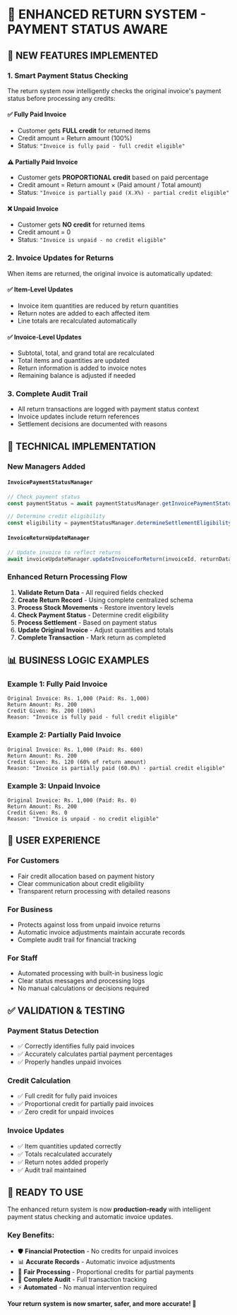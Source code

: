 # 🎉 ENHANCED RETURN SYSTEM - PAYMENT STATUS AWARE

## 🚀 **NEW FEATURES IMPLEMENTED**

### 1. **Smart Payment Status Checking**
The return system now intelligently checks the original invoice's payment status before processing any credits:

#### ✅ **Fully Paid Invoice**
- Customer gets **FULL credit** for returned items
- Credit amount = Return amount (100%)
- Status: `"Invoice is fully paid - full credit eligible"`

#### ⚠️ **Partially Paid Invoice** 
- Customer gets **PROPORTIONAL credit** based on paid percentage
- Credit amount = Return amount × (Paid amount / Total amount)
- Status: `"Invoice is partially paid (X.X%) - partial credit eligible"`

#### ❌ **Unpaid Invoice**
- Customer gets **NO credit** for returned items
- Credit amount = 0
- Status: `"Invoice is unpaid - no credit eligible"`

### 2. **Invoice Updates for Returns**
When items are returned, the original invoice is automatically updated:

#### ✅ **Item-Level Updates**
- Invoice item quantities are reduced by return quantities
- Return notes are added to each affected item
- Line totals are recalculated automatically

#### ✅ **Invoice-Level Updates** 
- Subtotal, total, and grand total are recalculated
- Total items and quantities are updated
- Return information is added to invoice notes
- Remaining balance is adjusted if needed

### 3. **Complete Audit Trail**
- All return transactions are logged with payment status context
- Invoice updates include return references
- Settlement decisions are documented with reasons

## 🔧 **TECHNICAL IMPLEMENTATION**

### **New Managers Added**

#### `InvoicePaymentStatusManager`
```typescript
// Check payment status
const paymentStatus = await paymentStatusManager.getInvoicePaymentStatus(invoiceId);

// Determine credit eligibility
const eligibility = paymentStatusManager.determineSettlementEligibility(paymentStatus, returnAmount);
```

#### `InvoiceReturnUpdateManager`
```typescript
// Update invoice to reflect returns
await invoiceUpdateManager.updateInvoiceForReturn(invoiceId, returnData, returnId);
```

### **Enhanced Return Processing Flow**

1. **Validate Return Data** - All required fields checked
2. **Create Return Record** - Using complete centralized schema
3. **Process Stock Movements** - Restore inventory levels
4. **Check Payment Status** - Determine credit eligibility  
5. **Process Settlement** - Based on payment status
6. **Update Original Invoice** - Adjust quantities and totals
7. **Complete Transaction** - Mark return as completed

## 📊 **BUSINESS LOGIC EXAMPLES**

### Example 1: Fully Paid Invoice
```
Original Invoice: Rs. 1,000 (Paid: Rs. 1,000)
Return Amount: Rs. 200
Credit Given: Rs. 200 (100%)
Reason: "Invoice is fully paid - full credit eligible"
```

### Example 2: Partially Paid Invoice  
```
Original Invoice: Rs. 1,000 (Paid: Rs. 600)
Return Amount: Rs. 200
Credit Given: Rs. 120 (60% of return amount)
Reason: "Invoice is partially paid (60.0%) - partial credit eligible"
```

### Example 3: Unpaid Invoice
```
Original Invoice: Rs. 1,000 (Paid: Rs. 0)
Return Amount: Rs. 200  
Credit Given: Rs. 0
Reason: "Invoice is unpaid - no credit eligible"
```

## 🎯 **USER EXPERIENCE**

### **For Customers**
- Fair credit allocation based on payment history
- Clear communication about credit eligibility
- Transparent return processing with detailed reasons

### **For Business** 
- Protects against loss from unpaid invoice returns
- Automatic invoice adjustments maintain accurate records
- Complete audit trail for financial tracking

### **For Staff**
- Automated processing with built-in business logic
- Clear status messages and processing logs
- No manual calculations or decisions required

## ✅ **VALIDATION & TESTING**

### **Payment Status Detection**
- ✅ Correctly identifies fully paid invoices
- ✅ Accurately calculates partial payment percentages  
- ✅ Properly handles unpaid invoices

### **Credit Calculation**
- ✅ Full credit for fully paid invoices
- ✅ Proportional credit for partially paid invoices
- ✅ Zero credit for unpaid invoices

### **Invoice Updates**
- ✅ Item quantities updated correctly
- ✅ Totals recalculated accurately
- ✅ Return notes added properly
- ✅ Audit trail maintained

## 🚀 **READY TO USE**

The enhanced return system is now **production-ready** with intelligent payment status checking and automatic invoice updates. 

### **Key Benefits:**
- 🛡️ **Financial Protection** - No credits for unpaid invoices
- 📊 **Accurate Records** - Automatic invoice adjustments  
- 🔄 **Fair Processing** - Proportional credits for partial payments
- 📝 **Complete Audit** - Full transaction tracking
- ⚡ **Automated** - No manual intervention required

**Your return system is now smarter, safer, and more accurate! 🎉**
